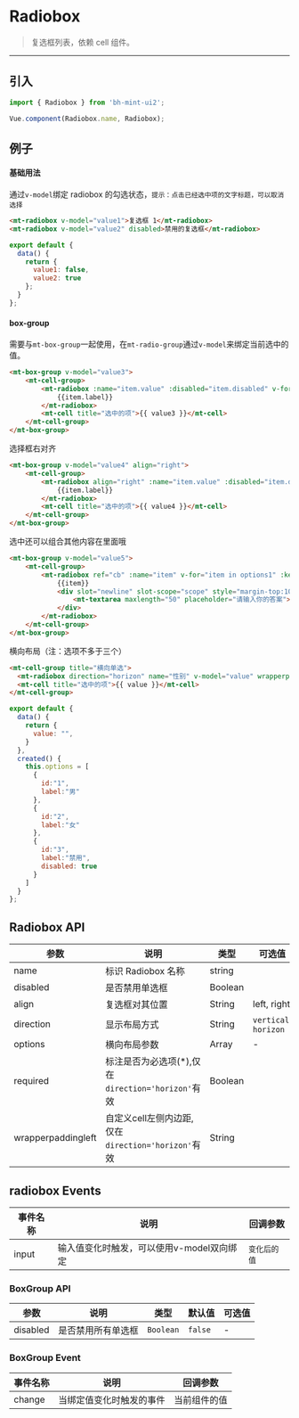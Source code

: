 # Radiobox

> 复选框列表，依赖 <router-link to="cell">cell</a> 组件。

-------------

## 引入

```javascript
import { Radiobox } from 'bh-mint-ui2';

Vue.component(Radiobox.name, Radiobox);
```

## 例子

#### 基础用法
通过`v-model`绑定 radiobox 的勾选状态，`提示：点击已经选中项的文字标题，可以取消选择`


```html
<mt-radiobox v-model="value1">复选框 1</mt-radiobox>
<mt-radiobox v-model="value2" disabled>禁用的复选框</mt-radiobox>
```

```javascript
export default {
  data() {
    return {
      value1: false,
      value2: true
    };
  }
};
```


#### box-group

需要与`mt-box-group`一起使用，在`mt-radio-group`通过`v-model`来绑定当前选中的值。

```html
<mt-box-group v-model="value3">
    <mt-cell-group>
        <mt-radiobox :name="item.value" :disabled="item.disabled" v-for="item in options" :key="item.value">
            {{item.label}}
        </mt-radiobox>
        <mt-cell title="选中的项">{{ value3 }}</mt-cell>
    </mt-cell-group>
</mt-box-group>
```


选择框右对齐

```html
<mt-box-group v-model="value4" align="right">
    <mt-cell-group>
        <mt-radiobox align="right" :name="item.value" :disabled="item.disabled" v-for="item in options" :key="item.value">
            {{item.label}}
        </mt-radiobox>
        <mt-cell title="选中的项">{{ value4 }}</mt-cell>
    </mt-cell-group>
</mt-box-group>
```



选中还可以组合其他内容在里面哦

```html
<mt-box-group v-model="value5">
    <mt-cell-group>
        <mt-radiobox ref="cb" :name="item" v-for="item in options1" :key="item">
            {{item}}
            <div slot="newline" slot-scope="scope" style="margin-top:10px" v-if="scope.checked">
                <mt-textarea maxlength="50" placeholder="请输入你的答案"></mt-textarea>
            </div>
        </mt-radiobox>
    </mt-cell-group>
</mt-box-group>
```

横向布局（注：选项不多于三个）
```html
<mt-cell-group title="横向单选">
  <mt-radiobox direction="horizon" name="性别" v-model="value" wrapperpaddingleft="0" :options="options"></mt-radiobox>
  <mt-cell title="选中的项">{{ value }}</mt-cell>
</mt-cell-group>
```
```javascript
export default {
  data() {
    return {
      value: "",
    }
  },
  created() {
    this.options = [
      {
        id:"1",
        label:"男"
      },
      {
        id:"2",
        label:"女"
      },
      {
        id:"3",
        label:"禁用",
        disabled: true
      }
    ]
  }
};
```

## Radiobox API
| 参数 | 说明 | 类型 | 可选值 | 默认值 |
|------|-------|---------|-------|--------|
|name | 标识 Radiobox 名称 | string | | |
|disabled | 是否禁用单选框 | Boolean | | false |
|align| 复选框对其位置| String | left, right | left |
|direction| 显示布局方式 | String | `vertical`, `horizon` | `vertical` |
|options| 横向布局参数 | Array | - | [] |
|required | 标注是否为必选项(*),仅在`direction='horizon'`有效 | Boolean | | false |
|wrapperpaddingleft | 自定义cell左侧内边距,仅在`direction='horizon'`有效 | String | | '' |

## radiobox Events
| 事件名称 | 说明 | 回调参数 |
|---------- |-------- |---------- |
| input  | 输入值变化时触发，可以使用v-model双向绑定 | `变化后的值`  |


### BoxGroup API

| 参数 | 说明 | 类型 | 默认值 | 可选值 |
|-----------|-----------|-----------|-------------|-------------|
| disabled | 是否禁用所有单选框 | `Boolean` | `false` | - |


### BoxGroup Event

| 事件名称 | 说明 | 回调参数 |
|-----------|-----------|-----------|
| change | 当绑定值变化时触发的事件 | 当前组件的值 |

<script>
  export default {
    data: function(){
      return {
        value1:false,
        value2:true,
        value3:"选中禁用的值",
        value4:"",
        value5:"选项A",
        options:[
          {
            label: '被禁用',
            value: '值F',
            disabled: true
          },
          {
            label: '选中禁用',
            value: '选中禁用的值',
            disabled: true
          },
          {
            label: '选项A',
            value: '值A'
          },
          {
            label: '选项B',
            value: '值B'
          }
        ],
        options1:['选项A', '选项B', '选项C']
      }
    },
    methods:{
    }
  };
</script>
